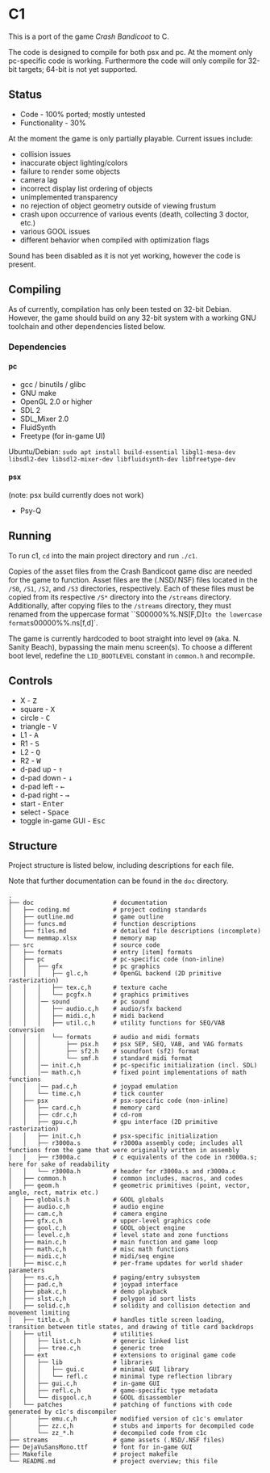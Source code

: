 # C1 #

This is a port of the game *Crash Bandicoot* to C.

The code is designed to compile for both psx and pc. At the moment only pc-specific code is working. Furthermore the code will only compile for 32-bit targets; 64-bit is not yet supported.

## Status ##

- Code - 100% ported; mostly untested
- Functionality - 30%

At the moment the game is only partially playable. Current issues include:

- collision issues
- inaccurate object lighting/colors
- failure to render some objects
- camera lag
- incorrect display list ordering of objects
- unimplemented transparency
- no rejection of object geometry outside of viewing frustum
- crash upon occurrence of various events (death, collecting 3 doctor, etc.)
- various GOOL issues
- different behavior when compiled with optimization flags

Sound has been disabled as it is not yet working, however the code is present.

## Compiling ##

As of currently, compilation has only been tested on 32-bit Debian. However, the game should build on any 32-bit system with a working GNU toolchain and other dependencies listed below.

### Dependencies ###

#### pc ####
- gcc / binutils / glibc
- GNU make
- OpenGL 2.0 or higher
- SDL 2
- SDL_Mixer 2.0
- FluidSynth
- Freetype (for in-game UI)

Ubuntu/Debian:
`sudo apt install build-essential libgl1-mesa-dev libsdl2-dev libsdl2-mixer-dev libfluidsynth-dev libfreetype-dev`

#### psx ####
(note: psx build currently does not work)

- Psy-Q

## Running ##

To run c1, `cd` into the main project directory and run `./c1`.

Copies of the asset files from the Crash Bandicoot game disc are needed for the game to function. Asset files are the (.NSD/.NSF) files located in the `/S0`, `/S1`, `/S2`, and `/S3` directories, respectively. Each of these files must be copied from its respective `/S*` directory into the `/streams` directory. Additionally, after copying files to the `/streams` directory, they must renamed from the uppercase format ``S00000%%.NS[F,D]` to the lowercase format `s00000%%.ns[f,d]`.

The game is currently hardcoded to boot straight into level `09` (aka. N. Sanity Beach), bypassing the main menu screen(s). To choose a different boot level, redefine the `LID_BOOTLEVEL` constant in `common.h` and recompile.

## Controls ##

- X - <kbd>Z</kbd>
- square - <kbd>X</kbd>
- circle - <kbd>C</kbd>
- triangle - <kbd>V</kbd>
- L1 - <kbd>A</kbd>
- R1 - <kbd>S</kbd>
- L2 - <kbd>Q</kbd>
- R2 - <kbd>W</kbd>
- d-pad up - <kbd>&#8593;</kbd>
- d-pad down - <kbd>&#8595;</kbd>
- d-pad left - <kbd>&#8592;</kbd>
- d-pad right - <kbd>&#8594;</kbd>
- start - <kbd>Enter</kbd>
- select - <kbd>Space</kbd>
- toggle in-game GUI - <kbd>Esc</kbd>

## Structure ##
Project structure is listed below, including descriptions for each file.

Note that further documentation can be found in the `doc` directory.
```
.
├── doc                      # documentation
│   ├── coding.md            # project coding standards
│   ├── outline.md           # game outline
│   ├── funcs.md             # function descriptions
│   ├── files.md             # detailed file descriptions (incomplete)
│   └── memmap.xlsx          # memory map
├── src                      # source code
│   ├── formats              # entry [item] formats
│   ├── pc                   # pc-specific code (non-inline)
│   │   ├── gfx              # pc graphics
│   │   │   ├── gl.c,h       # OpenGL backend (2D primitive rasterization)
│   │   │   ├── tex.c,h      # texture cache
│   │   │   └── pcgfx.h      # graphics primitives
│   │   │── sound            # pc sound
│   │   │   ├── audio.c,h    # audio/sfx backend
│   │   │   ├── midi.c,h     # midi backend
│   │   │   ├── util.c,h     # utility functions for SEQ/VAB conversion
│   │   │   └── formats      # audio and midi formats
│   │   │       ├── psx.h    # psx SEP, SEQ, VAB, and VAG formats
│   │   │       ├── sf2.h    # soundfont (sf2) format
│   │   │       └── smf.h    # standard midi format
│   │   │── init.c,h         # pc-specific initialization (incl. SDL)
│   │   │── math.c,h         # fixed point implementations of math functions
│   │   │── pad.c,h          # joypad emulation
│   │   └── time.c,h         # tick counter
│   ├── psx                  # psx-specific code (non-inline)
│   │   ├── card.c,h         # memory card
│   │   ├── cdr.c,h          # cd-rom
│   │   ├── gpu.c,h          # gpu interface (2D primitive rasterization)
│   │   ├── init.c,h         # psx-specific initialization
│   │   ├── r3000a.s         # r3000a assembly code; includes all functions from the game that were originally written in assembly
│   │   ├── r3000a.c         # c equivalents of the code in r3000a.s; here for sake of readability
│   │   └── r3000a.h         # header for r3000a.s and r3000a.c
│   ├── common.h             # common includes, macros, and codes
│   ├── geom.h               # geometric primitives (point, vector, angle, rect, matrix etc.)
│   ├── globals.h            # GOOL globals
│   ├── audio.c,h            # audio engine
│   ├── cam.c,h              # camera engine
│   ├── gfx.c,h              # upper-level graphics code
│   ├── gool.c,h             # GOOL object engine
│   ├── level.c,h            # level state and zone functions
│   ├── main.c,h             # main function and game loop
│   ├── math.c,h             # misc math functions
│   ├── midi.c,h             # midi/seq engine
│   ├── misc.c,h             # per-frame updates for world shader parameters
│   ├── ns.c,h               # paging/entry subsystem
│   ├── pad.c,h              # joypad interface
│   ├── pbak.c,h             # demo playback
│   ├── slst.c,h             # polygon id sort lists
│   ├── solid.c,h            # solidity and collision detection and movement limiting
│   ├── title.c,h            # handles title screen loading, transition between title states, and drawing of title card backdrops
│   ├── util                 # utilities
│   │   ├── list.c,h         # generic linked list
│   │   ├── tree.c,h         # generic tree       
│   ├── ext                  # extensions to original game code
│   │   ├── lib              # libraries
│   │   │   ├── gui.c        # minimal GUI library
│   │   │   └── refl.c       # minimal type reflection library    
│   │   ├── gui.c,h          # in-game GUI
│   │   ├── refl.c,h         # game-specific type metadata    
│   │   └── disgool.c,h      # GOOL disassembler
│   └── patches              # patching of functions with code generated by c1c's discompiler
│       ├── emu.c,h          # modified version of c1c's emulator
│       ├── zz.c,h           # stubs and imports for decompiled code
│       └── zz_*.h           # decompiled code from c1c
├── streams                  # game assets (.NSD/.NSF files)
├── DejaVuSansMono.ttf       # font for in-game GUI
├── Makefile                 # project makefile
└── README.md                # project overview; this file
```
